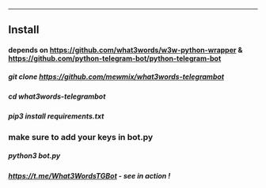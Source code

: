 -------
Install
-------
#### depends on https://github.com/what3words/w3w-python-wrapper & https://github.com/python-telegram-bot/python-telegram-bot
##### git clone https://github.com/mewmix/what3words-telegrambot
##### cd what3words-telegrambot
##### pip3 install requirements.txt
### make sure to add your keys in bot.py
##### python3 bot.py 

##### https://t.me/What3WordsTGBot - see in action ! 
